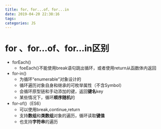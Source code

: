 ```yaml
---
title: for、for...of、for...in
date: 2019-04-20 22:38:16
tags: 
categories: JS
---
```


# for 、for...of、for...in区别

- forEach()
  - foeEach()不能使用break语句跳出循环，或者使用return从函数体内返回
- for-in()
  - 为循环“enumerable”对象设计的
  - 循环遍历对象自身和继承的可枚举属性（不含Symbol）
  - 会循环原型链和手动添加的键，返回**键名**key
  - 某些情况下，循环**顺序随机**的
- for-of()（ES6）
  - 可以使用break,continue,return
  - 支持**数组**和**类数组**对象的遍历，循环读取**键值**
  - 也支持**字符串**的遍历
